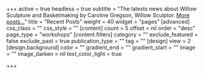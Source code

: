 +++
active = true
headless = true
subtitle = "The latests news about Willow Sculpture and Basketmaking by Caroline Gregson, Willow Sculptor. [More posts...](/blog)"
title = "Recent Posts"
weight = 40
widget = "pages"
[advanced]
css_class = ""
css_style = ""
[content]
count = 5
offset = nil
order = "desc"
page_type = "workshops"
[content.filters]
category = ""
exclude_featured = false
exclude_past = true
publication_type = ""
tag = ""
[design]
view = 2
[design.background]
color = ""
gradient_end = ""
gradient_start = ""
image = ""
image_darken = nil
text_color_light = true

+++
